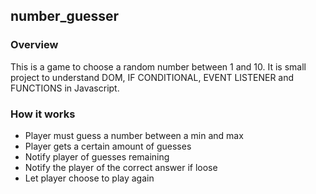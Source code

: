 ## number_guesser
### Overview
This is a game to choose a random number between 1 and 10. It is small project to understand DOM, IF CONDITIONAL, EVENT LISTENER and FUNCTIONS in Javascript.

### How it works
- Player must guess a number between a min and max
- Player gets a certain amount of guesses
- Notify player of guesses remaining
- Notify the player of the correct answer if loose
- Let player choose to play again
